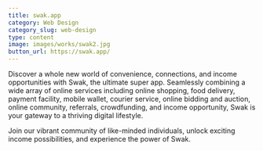 ```yaml
---
title: swak.app
category: Web Design
category_slug: web-design
type: content
image: images/works/swak2.jpg
button_url: https://swak.app/
---
```


Discover a whole new world of convenience, connections, and income opportunities with Swak, the ultimate super app. Seamlessly combining a wide array of online services including online shopping, food delivery, payment facility, mobile wallet, courier service, online bidding and auction, online community, referrals, crowdfunding, and income opportunity, Swak is your gateway to a thriving digital lifestyle.

Join our vibrant community of like-minded individuals, unlock exciting income possibilities, and experience the power of Swak.